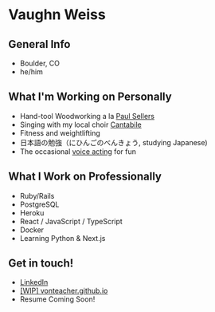 # Vaughn Weiss

## General Info
- Boulder, CO
- he/him

## What I'm Working on Personally
- Hand-tool Woodworking a la [Paul Sellers](https://paulsellers.com/)
- Singing with my local choir [Cantabile](https://cantabilesingers.org/)
- Fitness and weightlifting
- 日本語の勉強（にひんごのべんきょう, studying Japanese)
- The occasional [voice acting](https://github.com/VonTeacher/voice_acting) for fun

## What I Work on Professionally
- Ruby/Rails
- PostgreSQL
- Heroku
- React / JavaScript / TypeScript
- Docker
- Learning Python & Next.js

## Get in touch!
- [LinkedIn](https://www.linkedin.com/in/vaughn-weiss-b88946116/)
- [[WIP] vonteacher.github.io](https://vonteacher.github.io)
- Resume Coming Soon!
